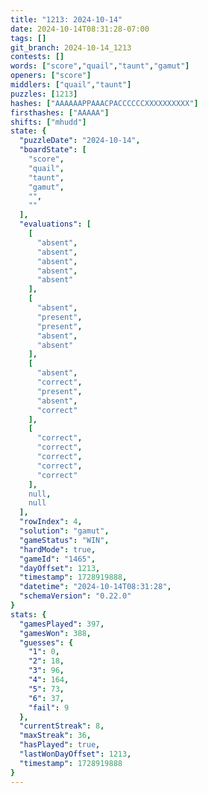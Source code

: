 ```yaml
---
title: "1213: 2024-10-14"
date: 2024-10-14T08:31:28-07:00
tags: []
git_branch: 2024-10-14_1213
contests: []
words: ["score","quail","taunt","gamut"]
openers: ["score"]
middlers: ["quail","taunt"]
puzzles: [1213]
hashes: ["AAAAAAPPAAACPACCCCCCXXXXXXXXXX"]
firsthashes: ["AAAAA"]
shifts: ["mhudd"]
state: {
  "puzzleDate": "2024-10-14",
  "boardState": [
    "score",
    "quail",
    "taunt",
    "gamut",
    "",
    ""
  ],
  "evaluations": [
    [
      "absent",
      "absent",
      "absent",
      "absent",
      "absent"
    ],
    [
      "absent",
      "present",
      "present",
      "absent",
      "absent"
    ],
    [
      "absent",
      "correct",
      "present",
      "absent",
      "correct"
    ],
    [
      "correct",
      "correct",
      "correct",
      "correct",
      "correct"
    ],
    null,
    null
  ],
  "rowIndex": 4,
  "solution": "gamut",
  "gameStatus": "WIN",
  "hardMode": true,
  "gameId": "1465",
  "dayOffset": 1213,
  "timestamp": 1728919888,
  "datetime": "2024-10-14T08:31:28",
  "schemaVersion": "0.22.0"
}
stats: {
  "gamesPlayed": 397,
  "gamesWon": 388,
  "guesses": {
    "1": 0,
    "2": 18,
    "3": 96,
    "4": 164,
    "5": 73,
    "6": 37,
    "fail": 9
  },
  "currentStreak": 8,
  "maxStreak": 36,
  "hasPlayed": true,
  "lastWonDayOffset": 1213,
  "timestamp": 1728919888
}
---
```

<!-- more -->
